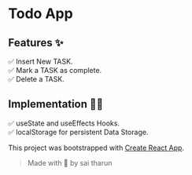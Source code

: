 # Todo App

## Features ✨

✅ Insert New TASK.  
✅ Mark a TASK as complete.  
✅ Delete a TASK.

## Implementation 👨‍💻

✅ useState and useEffects Hooks.  
✅ localStorage for persistent Data Storage.



This project was bootstrapped with [Create React App](https://github.com/facebook/create-react-app).

> Made with 🖤 by sai tharun